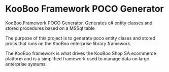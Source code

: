 # KooBoo Framework POCO Generator
KooBoo.Framework POCO Generator. Generates c# entity classes and stored procedures based on a MSSql table

The purpose of this project is to generate poco entity clases and stored procs that runs on the KooBoo enterprise library framework.

The KooBoo framework is what drives the KooBoo Shop SA ecommerce platform and is a simplified framework used to manage data on large enterprise systems.